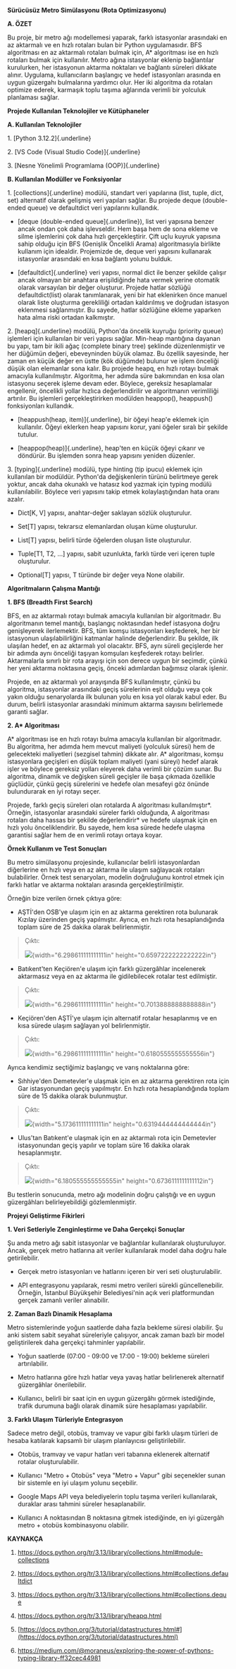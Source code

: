 **Sürücüsüz Metro Simülasyonu (Rota Optimizasyonu)**

**A. ÖZET**

Bu proje, bir metro ağı modellemesi yaparak, farklı istasyonlar
arasındaki en az aktarmalı ve en hızlı rotaları bulan bir Python
uygulamasıdır. BFS algoritması en az aktarmalı rotaları bulmak için, A\*
algoritması ise en hızlı rotaları bulmak için kullanılır. Metro ağına
istasyonlar eklenip bağlantılar kurulurken, her istasyonun aktarma
noktaları ve bağlantı süreleri dikkate alınır. Uygulama, kullanıcıların
başlangıç ve hedef istasyonları arasında en uygun güzergahı bulmalarına
yardımcı olur. Her iki algoritma da rotaları optimize ederek, karmaşık
toplu taşıma ağlarında verimli bir yolculuk planlaması sağlar.

**Projede Kullanılan Teknolojiler ve Kütüphaneler**

**A. Kullanılan Teknolojiler**

1\. [Python 3.12.2]{.underline}

2\. [VS Code (Visual Studio Code)]{.underline}

3\. [Nesne Yönelimli Programlama (OOP)]{.underline}

**B. Kullanılan Modüller ve Fonksiyonlar**

1\. [collections]{.underline} modülü, standart veri yapılarına (list,
tuple, dict, set) alternatif olarak gelişmiş veri yapıları sağlar. Bu
projede deque (double-ended queue) ve defaultdict veri yapılarını
kullandık.

-   [deque (double-ended queue]{.underline}), list veri yapısına benzer
    ancak ondan çok daha işlevseldir. Hem başa hem de sona ekleme ve
    silme işlemlerini çok daha hızlı gerçekleştirir. Çift uçlu kuyruk
    yapısına sahip olduğu için BFS (Genişlik Öncelikli Arama)
    algoritmasıyla birlikte kullanım için idealdir. Projemizde de, deque
    veri yapısını kullanarak istasyonlar arasındaki en kısa bağlantı
    yolunu bulduk.

-   [defaultdict]{.underline} veri yapısı, normal dict ile benzer
    şekilde çalışır ancak olmayan bir anahtara erişildiğinde hata vermek
    yerine otomatik olarak varsayılan bir değer oluşturur. Projede
    hatlar sözlüğü defaultdict(list) olarak tanımlanarak, yeni bir hat
    eklenirken önce manuel olarak liste oluşturma gerekliliği ortadan
    kaldırılmış ve doğrudan istasyon eklenmesi sağlanmıştır. Bu sayede,
    hatlar sözlüğüne ekleme yaparken hata alma riski ortadan kalkmıştır.

2\. [heapq]{.underline} modülü, Python'da öncelik kuyruğu (priority
queue) işlemleri için kullanılan bir veri yapısı sağlar. Min-heap
mantığına dayanan bu yapı, tam bir ikili ağaç (complete binary tree)
şeklinde düzenlenmiştir ve her düğümün değeri, ebeveyninden büyük
olamaz. Bu özellik sayesinde, her zaman en küçük değer en üstte (kök
düğümde) bulunur ve işlem önceliği düşük olan elemanlar sona kalır. Bu
projede heapq, en hızlı rotayı bulmak amacıyla kullanılmıştır.
Algoritma, her adımda süre bakımından en kısa olan istasyonu seçerek
işleme devam eder. Böylece, gereksiz hesaplamalar engellenir, öncelikli
yollar hızlıca değerlendirilir ve algoritmanın verimliliği artırılır. Bu
işlemleri gerçekleştirirken modülden heappop(), heappush() fonksiyonları
kullandık.

-   [heappush(heap, item)]{.underline}, bir öğeyi heap'e eklemek için
    kullanılır. Öğeyi eklerken heap yapısını korur, yani öğeler sıralı
    bir şekilde tutulur.

-   [heappop(heap)]{.underline}, heap'ten en küçük öğeyi çıkarır ve
    döndürür. Bu işlemden sonra heap yapısını yeniden düzenler.

3\. [typing]{.underline} modülü, type hinting (tip ipucu) eklemek için
kullanılan bir modüldür. Python'da değişkenlerin türünü belirtmeye gerek
yoktur, ancak daha okunaklı ve hatasız kod yazmak için typing modülü
kullanılabilir. Böylece veri yapısını takip etmek kolaylaştığından hata
oranı azalır.

-   Dict\[K, V\] yapısı, anahtar-değer saklayan sözlük oluşturulur.

-   Set\[T\] yapısı, tekrarsız elemanlardan oluşan küme oluşturulur.

-   List\[T\] yapısı, belirli türde öğelerden oluşan liste oluşturulur.

-   Tuple\[T1, T2, \...\] yapısı, sabit uzunlukta, farklı türde veri
    içeren tuple oluşturulur.

-   Optional\[T\] yapısı, T türünde bir değer veya None olabilir.

**Algoritmaların Çalışma Mantığı**

**1. BFS (Breadth First Search)**

BFS, en az aktarmalı rotayı bulmak amacıyla kullanılan bir algoritmadır.
Bu algoritmanın temel mantığı, başlangıç noktasından hedef istasyona
doğru genişleyerek ilerlemektir. BFS, tüm komşu istasyonları keşfederek,
her bir istasyonun ulaşılabilirliğini katmanlar halinde değerlendirir.
Bu şekilde, ilk ulaşılan hedef, en az aktarmalı yol olacaktır. BFS, aynı
süreli geçişlerde her bir adımda aynı önceliği taşıyan komşuları
keşfederek rotayı belirler. Aktarmalarla sınırlı bir rota arayışı için
son derece uygun bir seçimdir, çünkü her yeni aktarma noktasına geçiş,
önceki adımlardan bağımsız olarak işlenir.

Projede, en az aktarmalı yol arayışında BFS kullanılmıştır, çünkü bu
algoritma, istasyonlar arasındaki geçiş sürelerinin eşit olduğu veya çok
yakın olduğu senaryolarda ilk bulunan yolu en kısa yol olarak kabul
eder. Bu durum, belirli istasyonlar arasındaki minimum aktarma sayısını
belirlemede garanti sağlar.

**2. A\* Algoritması**

A\* algoritması ise en hızlı rotayı bulma amacıyla kullanılan bir
algoritmadır. Bu algoritma, her adımda hem mevcut maliyeti (yolculuk
süresi) hem de gelecekteki maliyetleri (sezgisel tahmin) dikkate alır.
A\* algoritması, komşu istasyonlara geçişleri en düşük toplam maliyeti
(yani süreyi) hedef alarak işler ve böylece gereksiz yolları eleyerek
daha verimli bir çözüm sunar. Bu algoritma, dinamik ve değişken süreli
geçişler ile başa çıkmada özellikle güçlüdür, çünkü geçiş sürelerini ve
hedefe olan mesafeyi göz önünde bulundurarak en iyi rotayı seçer.

Projede, farklı geçiş süreleri olan rotalarda A algoritması
kullanılmıştır\*. Örneğin, istasyonlar arasındaki süreler farklı
olduğunda, A algoritması rotaları daha hassas bir şekilde
değerlendirir\* ve hedefe ulaşmak için en hızlı yolu önceliklendirir. Bu
sayede, hem kısa sürede hedefe ulaşma garantisi sağlar hem de en verimli
rotayı ortaya koyar.

**Örnek Kullanım ve Test Sonuçları**

Bu metro simülasyonu projesinde, kullanıcılar belirli istasyonlardan
diğerlerine en hızlı veya en az aktarma ile ulaşım sağlayacak rotaları
bulabilirler. Örnek test senaryoları, modelin doğruluğunu kontrol etmek
için farklı hatlar ve aktarma noktaları arasında gerçekleştirilmiştir.

Örneğin bize verilen örnek çıktıya göre:

-   AŞTİ'den OSB'ye ulaşım için en az aktarma gerektiren rota bulunarak
    Kızılay üzerinden geçiş yapılmıştır. Ayrıca, en hızlı rota
    hesaplandığında toplam süre de 25 dakika olarak belirlenmiştir.

> Çıktı:
>
> ![](./image1.png){width="6.298611111111111in"
> height="0.6597222222222222in"}

-   Batıkent'ten Keçiören'e ulaşım için farklı güzergâhlar incelenerek
    aktarmasız veya en az aktarma ile gidilebilecek rotalar test
    edilmiştir.

> Çıktı:
>
> ![](./image2.png){width="6.298611111111111in"
> height="0.7013888888888888in"}

-   Keçiören'den AŞTİ'ye ulaşım için alternatif rotalar hesaplanmış ve
    en kısa sürede ulaşım sağlayan yol belirlenmiştir.

> Çıktı:
>
> ![](./image3.png){width="6.298611111111111in"
> height="0.6180555555555556in"}

Ayrıca kendimiz seçtiğimiz başlangıç ve varış noktalarına göre:

-   Sıhhiye'den Demetevler'e ulaşmak için en az aktarma gerektiren rota
    için Gar istasyonundan geçiş yapılmıştır. En hızlı rota
    hesaplandığında toplam süre de 15 dakika olarak bulunmuştur.

> Çıktı:
>
> ![](./image4.png){width="5.173611111111111in"
> height="0.6319444444444444in"}

-   Ulus'tan Batıkent'e ulaşmak için en az aktarmalı rota için
    Demetevler istasyonundan geçiş yapılır ve toplam süre 16 dakika
    olarak hesaplanmıştır.

> Çıktı:
>
> ![](./image5.png){width="6.180555555555555in"
> height="0.6736111111111112in"}

Bu testlerin sonucunda, metro ağı modelinin doğru çalıştığı ve en uygun
güzergâhları belirleyebildiği gözlemlenmiştir.

**Projeyi Geliştirme Fikirleri**

**1. Veri Setleriyle Zenginleştirme ve Daha Gerçekçi Sonuçlar**

Şu anda metro ağı sabit istasyonlar ve bağlantılar kullanılarak
oluşturuluyor. Ancak, gerçek metro hatlarına ait veriler kullanılarak
model daha doğru hale getirilebilir.

-   Gerçek metro istasyonları ve hatlarını içeren bir veri seti
    oluşturulabilir.

-   API entegrasyonu yapılarak, resmi metro verileri sürekli
    güncellenebilir. Örneğin, İstanbul Büyükşehir Belediyesi'nin açık
    veri platformundan gerçek zamanlı veriler alınabilir.

**2. Zaman Bazlı Dinamik Hesaplama**

Metro sistemlerinde yoğun saatlerde daha fazla bekleme süresi olabilir.
Şu anki sistem sabit seyahat süreleriyle çalışıyor, ancak zaman bazlı
bir model geliştirilerek daha gerçekçi tahminler yapılabilir.

-   Yoğun saatlerde (07:00 - 09:00 ve 17:00 - 19:00) bekleme süreleri
    artırılabilir.

-   Metro hatlarına göre hızlı hatlar veya yavaş hatlar belirlenerek
    alternatif güzergâhlar önerilebilir.

-   Kullanıcı, belirli bir saat için en uygun güzergâhı görmek
    istediğinde, trafik durumuna bağlı olarak dinamik süre hesaplaması
    yapılabilir.

**3. Farklı Ulaşım Türleriyle Entegrasyon**

Sadece metro değil, otobüs, tramvay ve vapur gibi farklı ulaşım türleri
de hesaba katılarak kapsamlı bir ulaşım planlayıcısı geliştirilebilir.

-   Otobüs, tramvay ve vapur hatları veri tabanına eklenerek alternatif
    rotalar oluşturulabilir.

-   Kullanıcı "Metro + Otobüs" veya "Metro + Vapur" gibi seçenekler
    sunan bir sistemle en iyi ulaşım yolunu seçebilir.

-   Google Maps API veya belediyelerin toplu taşıma verileri
    kullanılarak, duraklar arası tahmini süreler hesaplanabilir.

-   Kullanıcı A noktasından B noktasına gitmek istediğinde, en iyi
    güzergâh metro + otobüs kombinasyonu olabilir.

**KAYNAKÇA**

1.  <https://docs.python.org/tr/3.13/library/collections.html#module-collections>

2.  <https://docs.python.org/tr/3.13/library/collections.html#collections.defaultdict>

3.  <https://docs.python.org/tr/3.13/library/collections.html#collections.deque>

4.  <https://docs.python.org/tr/3.13/library/heapq.html>

5.  [https://docs.python.org/3/tutorial/datastructures.html#](https://docs.python.org/3/tutorial/datastructures.html)

6.  <https://medium.com/@moraneus/exploring-the-power-of-pythons-typing-library-ff32cec44981>
